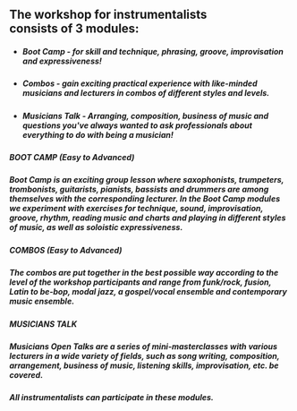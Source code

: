 ## **The workshop for instrumentalists**<br> consists of 3 modules:
* ##### **Boot Camp** - for skill and technique, phrasing, groove, improvisation and expressiveness!
* ##### **Combos** - gain exciting practical experience with like-minded musicians and lecturers in combos of different styles and levels.
* ##### **Musicians Talk** - Arranging, composition, business of music and questions you've always wanted to ask professionals about everything to do with being a musician!

##### **BOOT CAMP** (Easy to Advanced)
##### Boot Camp is an exciting group lesson where saxophonists, trumpeters, trombonists, guitarists, pianists, bassists and drummers are among themselves with the corresponding lecturer. In the Boot Camp modules we experiment with exercises for technique, sound, improvisation, groove, rhythm, reading music and charts and playing in different styles of music, as well as soloistic expressiveness.

##### **COMBOS** (Easy to Advanced)
##### The combos are put together in the best possible way according to the level of the workshop participants and range from funk/rock, fusion, Latin to be-bop, modal jazz, a gospel/vocal ensemble and contemporary music ensemble.

##### **MUSICIANS TALK**
##### Musicians Open Talks are a series of mini-masterclasses with various lecturers in a wide variety of fields, such as song writing, composition, arrangement, business of music, listening skills, improvisation, etc. be covered.

##### **All instrumentalists can participate in these modules.**
